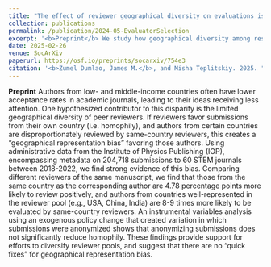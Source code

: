 ```yaml
---
title: "The effect of reviewer geographical diversity on evaluations is reduced by anonymizing submissions"
collection: publications
permalink: /publication/2024-05-EvaluatorSelection
excerpt: '<b>Preprint</b> We study how geographical diversity among research evaluators affects the success of research producers. If evaluators favor work from their own countries (homophily), then producers from countries well-represented in the evaluator pool will benefit from homophily more often (differential access to homophily), resulting in a “geographical representation bias.” We test if this bias exists in science publishing using peer review data on 205K submissions to 60 journals published by the Institute of Physics Publishing. We find evidence of both homophily and differential access to homophily. Reviewers from the same country as the corresponding author are 4.78 percentage points more likely to review positively compared to other reviewers of the same manuscript. Authors from countries well-represented in the reviewer pool (e.g. USA, China, India) are 8-9 times more likely to be evaluated by same-country reviewers and benefit from homophily. Exploiting a policy shock that led to some papers being reviewed anonymously shows that anonymization causally reduces country homophily to a statistically non-significant level and, consequently, reduces representation bias. Geographical representation bias may be widespread, benefitting authors from wealthier countries that historically produced more research and have greater representation in the evaluator pool. Anonymization is an attractive tool for reducing this bias.'
date: 2025-02-26
venue: SocArXiv
paperurl: https://osf.io/preprints/socarxiv/754e3
citation: '<b>Zumel Dumlao, James M.</b>, and Misha Teplitskiy. 2025. "Lack of Peer Reviewer Diversity Advantages Authors from Wealthier Countries." SocArXiv. February 26. doi:10.31235/osf.io/754e3_v3.'
---
```

<b>Preprint</b> Authors from low- and middle-income countries often have lower acceptance rates in academic journals, leading to their ideas receiving less attention. One hypothesized contributor to this disparity is the limited geographical diversity of peer reviewers. If reviewers favor submissions from their own country (i.e. homophily), and authors from certain countries are disproportionately reviewed by same-country reviewers, this creates a “geographical representation bias” favoring those authors. Using administrative data from the Institute of Physics Publishing (IOP), encompassing metadata on 204,718 submissions to 60 STEM journals between 2018-2022, we find strong evidence of this bias. Comparing different reviewers of the same manuscript, we find that those from the same country as the corresponding author are 4.78 percentage points more likely to review positively, and authors from countries well-represented in the reviewer pool (e.g., USA, China, India) are 8-9 times more likely to be evaluated by same-country reviewers. An instrumental variables analysis using an exogenous policy change that created variation in which submissions were anonymized shows that anonymizing submissions does not significantly reduce homophily. These findings provide support for efforts to diversify reviewer pools, and suggest that there are no “quick fixes” for geographical representation bias.